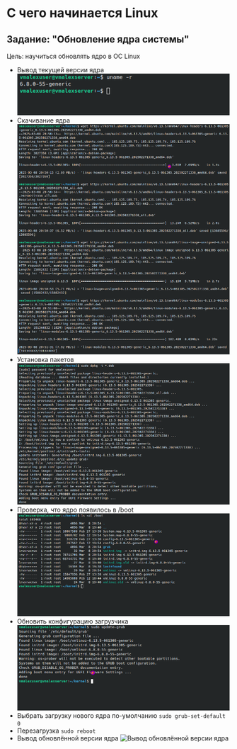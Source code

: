 # С чего начинается Linux

## Задание: "Обновление ядра системы"

Цель: научиться обновлять ядро в ОС Linux

- Вывод текущей версии ядра
  ![Проверка текущей версии ядра](images/img1.png)
- Скачивание ядра
  ![Скачивание ядра](images/img2.png)
- Установка пакетов
  ![Установка пакетов](images/img3.png)
- Проверка, что ядро появилось в /boot
  ![Проверка, что ядро появилось в /boot](images/img4.png)
- Обновить конфигурацию загрузчика
  ![Обновить конфигурацию загрузчика](images/img5.png)
- Выбрать загрузку нового ядра по-умолчанию
  ```sudo grub-set-default 0```
- Перезагрузка
  ```sudo reboot```
- Вывод обновлённой версии ядра
  ![Вывод обновлённой версии ядра](images/img6.png)
